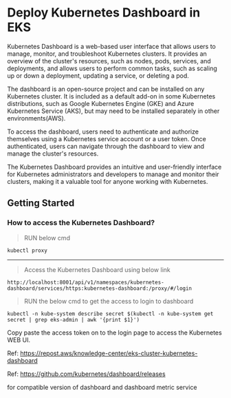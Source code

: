 # Deploy Kubernetes Dashboard in EKS

Kubernetes Dashboard is a web-based user interface that allows users to manage, monitor, and troubleshoot Kubernetes clusters. It provides an overview of the cluster's resources, such as nodes, pods, services, and deployments, and allows users to perform common tasks, such as scaling up or down a deployment, updating a service, or deleting a pod.

The dashboard is an open-source project and can be installed on any Kubernetes cluster. It is included as a default add-on in some Kubernetes distributions, such as Google Kubernetes Engine (GKE) and Azure Kubernetes Service (AKS), but may need to be installed separately in other environments(AWS). 

To access the dashboard, users need to authenticate and authorize themselves using a Kubernetes service account or a user token. Once authenticated, users can navigate through the dashboard to view and manage the cluster's resources.

The Kubernetes Dashboard provides an intuitive and user-friendly interface for Kubernetes administrators and developers to manage and monitor their clusters, making it a valuable tool for anyone working with Kubernetes.

## Getting Started

### How to access the Kubernetes Dashboard?

>RUN below cmd
```
kubectl proxy
```
---

> Access the Kubernetes Dashboard using below link 
```
http://localhost:8001/api/v1/namespaces/kubernetes-dashboard/services/https:kubernetes-dashboard:/proxy/#/login
```

> RUN the below cmd to get the access to login to dashboard 
```
kubectl -n kube-system describe secret $(kubectl -n kube-system get secret | grep eks-admin | awk '{print $1}')
```

Copy paste the access token on to the login page to access the Kubernetes WEB UI.

Ref:
https://repost.aws/knowledge-center/eks-cluster-kubernetes-dashboard


Ref:
https://github.com/kubernetes/dashboard/releases

for compatible version of 
dashboard and dashboard metric service
